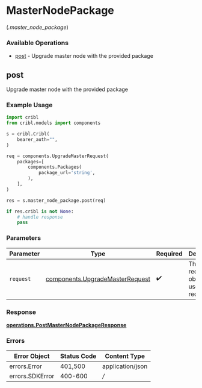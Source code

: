 # MasterNodePackage
(*.master_node_package*)

### Available Operations

* [post](#post) - Upgrade master node with the provided package

## post

Upgrade master node with the provided package

### Example Usage

```python
import cribl
from cribl.models import components

s = cribl.Cribl(
    bearer_auth="",
)

req = components.UpgradeMasterRequest(
    packages=[
        components.Packages(
            package_url='string',
        ),
    ],
)

res = s.master_node_package.post(req)

if res.cribl is not None:
    # handle response
    pass
```

### Parameters

| Parameter                                                                      | Type                                                                           | Required                                                                       | Description                                                                    |
| ------------------------------------------------------------------------------ | ------------------------------------------------------------------------------ | ------------------------------------------------------------------------------ | ------------------------------------------------------------------------------ |
| `request`                                                                      | [components.UpgradeMasterRequest](../../models/shared/upgrademasterrequest.md) | :heavy_check_mark:                                                             | The request object to use for the request.                                     |


### Response

**[operations.PostMasterNodePackageResponse](../../models/operations/postmasternodepackageresponse.md)**
### Errors

| Error Object     | Status Code      | Content Type     |
| ---------------- | ---------------- | ---------------- |
| errors.Error     | 401,500          | application/json |
| errors.SDKError  | 400-600          | */*              |
